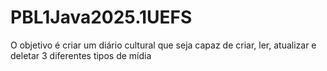 # PBL1Java2025.1UEFS
O objetivo é criar um diário cultural que seja capaz de criar, ler, atualizar e deletar 3 diferentes tipos de mídia
